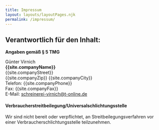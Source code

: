 ```yaml
---
title: Impressum
layout: layouts/layoutPages.njk
permalink: /impressum/
---
```

## Verantwortlich für den Inhalt:  

**Angaben gem&auml;&szlig; &sect; 5 TMG**

Günter Virnich   
**{{site.companyName}}**  
{{site.companyStreet}}  
{{site.companyZip}} {{site.companyCity}}  
Telefon: {{site.companyPhone}}  
Fax: {{site.companyFax}}  
E-Mail: schreinerei-virnich@t-online.de

#### Verbraucher&shy;streit&shy;beilegung/Universal&shy;schlichtungs&shy;stelle
Wir sind nicht bereit oder verpflichtet, an Streitbeilegungsverfahren vor einer Verbraucherschlichtungsstelle teilzunehmen.
